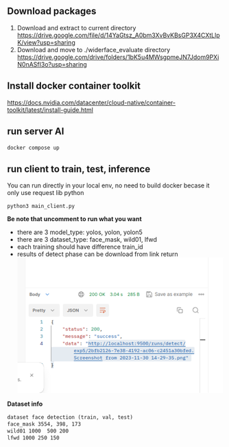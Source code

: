 
## Download packages
1. Download and extract to current directory  
https://drive.google.com/file/d/14YaGtsz_A0bm3XvBvKBsGP3X4CXtLlpK/view?usp=sharing
2. Download and move to ./widerface_evaluate directory
https://drive.google.com/drive/folders/1bK5u4MWsgpmeJN7Jdom9PXiN0nASfI3o?usp=sharing  

## Install docker container toolkit
https://docs.nvidia.com/datacenter/cloud-native/container-toolkit/latest/install-guide.html 

## run server AI
```
docker compose up
```

## run client to train, test, inference
You can run directly in your local env, no need to build docker becase it only use request lib python
```
python3 main_client.py
```
**Be note that uncomment to run what you want**
- there are 3 model_type: yolos, yolon, yolon5
- there are 3 dataset_type: face_mask, wild01, lfwd 
- each training should have difference train_id
- results of detect phase can be download from link return
!["see here ./runs/urls.png"](./runs/urls.png)  

**Dataset info**
```
dataset face detection (train, val, test)
face_mask 3554, 398, 173
wild01 1000  500 200
lfwd 1000 250 150
```